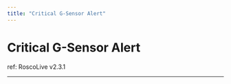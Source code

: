 ```yaml
---
title: "Critical G-Sensor Alert"
---
```

# Critical G-Sensor Alert

ref: RoscoLive v2.3.1

------------------------------------------------------------------------
